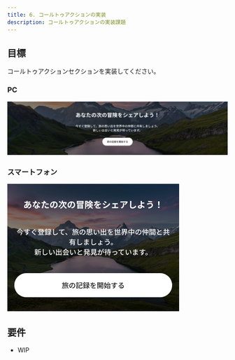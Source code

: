 ```yaml
---
title: 6. コールトゥアクションの実装
description: コールトゥアクションの実装課題
---
```


## 目標

コールトゥアクションセクションを実装してください。

### PC

![alt text](../img/コールアクション.png)

### スマートフォン

![alt text](../img/コールアクション（SP）.png)

## 要件

- WIP

